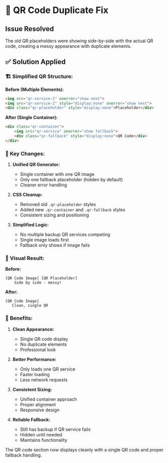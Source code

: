 # 🔧 QR Code Duplicate Fix

## Issue Resolved
The old QR placeholders were showing side-by-side with the actual QR code, creating a messy appearance with duplicate elements.

## ✅ **Solution Applied**

### 🏗️ **Simplified QR Structure:**

**Before (Multiple Elements):**
```html
<img src="qr-service-1" onerror="show next">
<img src="qr-service-2" style="display:none" onerror="show next">  
<div class="qr-placeholder" style="display:none">Placeholder</div>
```

**After (Single Container):**
```html
<div class="qr-container">
    <img src="qr-service" onerror="show fallback">
    <div class="qr-fallback" style="display:none">QR Code</div>
</div>
```

### 🔧 **Key Changes:**

1. **Unified QR Generator:**
   - Single container with one QR image
   - Only one fallback placeholder (hidden by default)
   - Cleaner error handling

2. **CSS Cleanup:**
   - Removed old `.qr-placeholder` styles
   - Added new `.qr-container` and `.qr-fallback` styles
   - Consistent sizing and positioning

3. **Simplified Logic:**
   - No multiple backup QR services competing
   - Single image loads first
   - Fallback only shows if image fails

### 📱 **Visual Result:**

**Before:**
```
[QR Code Image] [QR Placeholder] 
    Side by side - messy!
```

**After:**
```
[QR Code Image]
   Clean, single QR
```

### 🎯 **Benefits:**

1. **Clean Appearance:**
   - Single QR code display
   - No duplicate elements
   - Professional look

2. **Better Performance:**
   - Only loads one QR service
   - Faster loading
   - Less network requests

3. **Consistent Sizing:**
   - Unified container approach
   - Proper alignment
   - Responsive design

4. **Reliable Fallback:**
   - Still has backup if QR service fails
   - Hidden until needed
   - Maintains functionality

The QR code section now displays cleanly with a single QR code and proper fallback handling.

